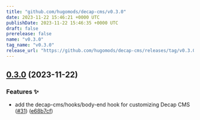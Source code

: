 ```yaml
---
title: "github.com/hugomods/decap-cms/v0.3.0"
date: 2023-11-22 15:46:21 +0000 UTC
publishDate: 2023-11-22 15:46:35 +0000 UTC
draft: false
prerelease: false
name: "v0.3.0"
tag_name: "v0.3.0"
release_url: "https://github.com/hugomods/decap-cms/releases/tag/v0.3.0"
---
```


## [0.3.0](https://github.com/hugomods/decap-cms/compare/v0.2.0...v0.3.0) (2023-11-22)


### Features ✨

* add the decap-cms/hooks/body-end hook for customizing Decap CMS ([#31](https://github.com/hugomods/decap-cms/issues/31)) ([e68b7cf](https://github.com/hugomods/decap-cms/commit/e68b7cf6914eaf55b7887613262cd26f467e8ab1))
